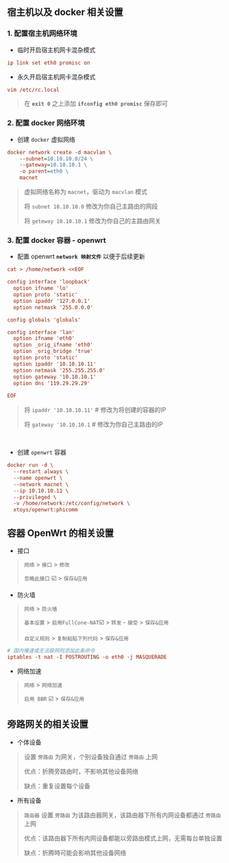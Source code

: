 ## 宿主机以及 docker 相关设置

### 1. 配置宿主机网络环境

- 临时开启宿主机网卡混杂模式
```ini
ip link set eth0 promisc on
```
- 永久开启宿主机网卡混杂模式
```ini
vim /etc/rc.local
```
> 在 **`exit 0`** 之上添加 **`ifconfig eth0 promisc`** 保存即可

### 2. 配置 docker 网络环境

- 创建 `docker` 虚拟网络
```ini
docker network create -d macvlan \
    --subnet=10.10.10.0/24 \
    --gateway=10.10.10.1 \
    -o parent=eth0 \
    macnet
```
> 虚拟网络名称为 `macnet`，驱动为 `macvlan` 模式  
> 
> 将 `subnet 10.10.10.0`  修改为你自己主路由的网段  
> 
> 将 `geteway 10.10.10.1` 修改为你自己的主路由网关


### 3. 配置 docker 容器 - openwrt 

- 配置 openwrt **`network 映射文件`** 以便于后续更新

```ini
cat > /home/network <<EOF

config interface 'loopback'
  option ifname 'lo'
  option proto 'static'
  option ipaddr '127.0.0.1'
  option netmask '255.0.0.0'

config globals 'globals'

config interface 'lan'
  option ifname 'eth0'
  option _orig_ifname 'eth0'
  option _orig_bridge 'true'
  option proto 'static'
  option ipaddr '10.10.10.11'
  option netmask '255.255.255.0'
  option gateway '10.10.10.1'
  option dns '119.29.29.29'
  
EOF
```
> 将 `ipaddr '10.10.10.11'`  # 修改为将创建的容器的IP  
> 
> 将 `gateway '10.10.10.1`   # 修改为你自己主路由的IP  

</br>

- 创建 `openwrt` 容器
```ini
docker run -d \
  --restart always \
  --name openwrt \
  --network macnet \
  --ip 10.10.10.11 \
  --privileged \
  -v /home/network:/etc/config/network \
  xtoys/openwrt:phicomm
```

## 容器 OpenWrt 的相关设置

- 接口

> `网络` > `接口` > `修改`  
> 
> `忽略此接口` ☑️ > `保存&应用` 

- 防火墙

> `网络` > `防火墙`  
> 
> `基本设置` > `启用FullCone-NAT`☑️ > `转发` - `接受`  > `保存&应用`  
> 
>  `自定义规则` >  `复制粘贴下列代码` > `保存&应用` 
```ini
# 国内慢速或无法联网则添加此条命令
iptables -t nat -I POSTROUTING -o eth0 -j MASQUERADE
```

- 网络加速

> `网络` > `网络加速`  
> 
> `启用 BBR` ☑️ > `保存&应用` 


## 旁路网关的相关设置

- 个体设备 

> 设置 `旁路由` 为网关，个别设备独自通过 `旁路由` 上网
> 
> 优点：折腾旁路由时，不影响其他设备网络  
> 
> 缺点：重复设置每个设备  

- 所有设备 

>  `路由器` 设置 `旁路由` 为该路由器网关，该路由器下所有内网设备都通过 `旁路由` 上网
> 
> 优点：该路由器下所有内网设备都能以旁路由模式上网，无需每台单独设置
> 
> 缺点：折腾時可能会影响其他设备网络